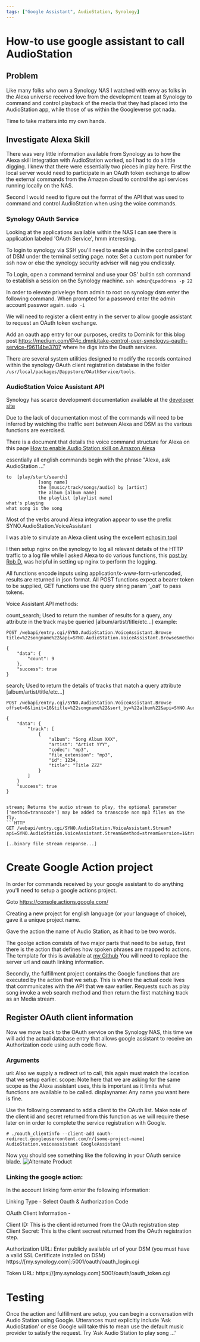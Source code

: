 ```yaml
---
tags: ["Google Assistant", AudioStation, Synology]
---
```


# How-to use google assistant to call AudioStation

## Problem

Like many folks who own a Synology NAS I watched with envy as folks in the Alexa universe received love from the development team at Synology to command and control playback of the media that they had placed into the AudioStation app, while those of us within the Googleverse got nada.

Time to take matters into my own hands.

## Investigate Alexa Skill

There was very little information available from Synology as to how the Alexa skill integration with AudioStation worked, so I had to do a little digging. I knew that there were essentially two pieces in play here. First the local server would need to participate in an OAuth token exchange to allow the external commands from the Amazon cloud to control the api services running locally on the NAS.

Second I would need to figure out the format of the API that was used to command and control AudioStation when using the voice commands.


### Synology OAuth Service

Looking at the applications available within the NAS I can see there is application labeled 'OAuth Service', hmm interesting.

To login to synology via SSH you'll need to enable ssh in the control panel of DSM under the terminal setting page.
note: Set a custom port number for ssh now or else the synology security adviser will nag you endlessly.


To Login, open a command terminal and use your OS' builtin ssh command to establish a session on the Synology machine. `ssh admin@ipaddress -p 22`


In order to elevate privelege from admin to root on synology dsm enter the following command. When prompted for a password enter the admin account passwor again. `sudo -i`



We will need to register a client entry in the server to allow google assistant to request an OAuth token exchange.

Add an oauth app entry for our purposes, credits to Dominik for this blog post https://medium.com/@4c.dmnk/take-control-over-synologys-oauth-service-f96114be3707 where he digs into the Oauth services. 

There are several system utilities designed to modify the records contained within the synology OAuth client registration database in the folder `/usr/local/packages/@appstore/OAuthService/tools`.





### AudioStation Voice Assistant API

Synology has scarce development documentation available at the [developer site](https://www.synology.com/en-global/support/developer)

Due to the lack of documentation most of the commands will need to be inferred by watching the traffic sent between Alexa and DSM as the various functions  are exercised.

There is a document that details the voice command structure for Alexa on this page [How to enable Audio Station skill on Amazon Alexa](https://www.synology.com/en-global/knowledgebase/DSM/tutorial/Multimedia/How_to_enable_Audio_Station_skill_on_Amazon_Alexa)

essentially all english commands begin with the phrase "Alexa, ask AudioStation ..."
```
to	[play/start/search]
            [song name]
            the	[music/track/songs/audio] by [artist]
            the album [album name]
            the playlist [playlist name]
what's playing
what song is the song
```

Most of the verbs around Alexa integration appear to use the prefix SYNO.AudioStation.VoiceAssistant

I was able to simulate an Alexa client using the excellent [echosim tool](https://echosim.io/welcome)

I then setup nginx on the synology to log all relevant details of the HTTP traffic to a log file while I asked Alexa to do various functions, this [post by Rob D.](https://community.synology.com/enu/forum/14/post/124369) was helpful in setting up nginx to perform the logging.


All functions encode inputs using application/x-www-form-urlencoded, results are returned in json format. 
All POST functions expect a bearer token to be supplied, GET functions use the query string param '_oat' to pass tokens. 

Voice Assistant API methods:

count_search; Used to return the number of results for a query, any attribute in the track maybe queried [album/artist/title/etc...]
example:
```HTTP
POST /webapi/entry.cgi/SYNO.AudioStation.VoiceAssistant.Browse
title=%22songname%22&api=SYNO.AudioStation.VoiceAssistant.Browse&method=count_search&version=1

{
    "data": {
        "count": 9
    },
    "success": true
}
```

search; Used to return the details of tracks that match a query attribute [album/artist/title/etc...]
```HTTP
POST /webapi/entry.cgi/SYNO.AudioStation.VoiceAssistant.Browse
offset=0&limit=10&title=%22songname%22&sort_by=%22album%22&api=SYNO.AudioStation.VoiceAssistant.Browse&method=search&version=1

{
    "data": {
        "track": [
            {
                "album": "Song Album XXX",
                "artist": "Artist YYY",
                "codec": "mp3",
                "file_extension": "mp3",
                "id": 1234,
                "title": "Title ZZZ"
            }
        ]
    }
    "success": true
}


stream; Returns the audio stream to play, the optional parameter ['method=transcode'] may be added to transcode non mp3 files on the fly.
```HTTP
GET /webapi/entry.cgi/SYNO.AudioStation.VoiceAssistant.Stream?api=SYNO.AudioStation.VoiceAssistant.Stream&method=stream&version=1&track_id=1234&_oat=%22_bearer_token_here_%22

[..binary file stream response...]
```



# Create Google Action project

In order for commands received by your google assistant to do anything you'll need to setup a google actions project. 

Goto https://console.actions.google.com/ 

Creating a new project for english language (or your language of choice), gave it a unique project name.

Gave the action the name of Audio Station, as it had to be two words.

The goolge action consists of two major parts that need to be setup, first there is the action that defines how spoken phrases are mapped to actions. The template for this is available at [my Github](https://github.com/RaysceneNS/AudioStation-GoogleAssistant/Action/action.json) You will need to replace the server url and oauth linking information.

Secondly, the fulfillment project contains the Google functions that are executed by the action that we setup. This is where the actual code lives that communicates with the API that we saw earlier. Requests such as play song invoke a web search method and then return the first matching track as an Media stream.




## Register OAuth client information

Now we move back to the OAuth service on the Synology NAS, this time we will add the actual database entry that allows google assistant to receive an Authorization code using auth code flow.

### Arguments

uri: Also we supply a redirect url to call, this again must match the location that we setup earlier. 
scope: Note here that we are asking for the same scope as the Alexa assistant uses, this is important as it limits what functions are available to be called.
displayname: Any name you want here is fine.


Use the following command to add a client to the OAuth list. Make note of the client id and secret returned from this function as we will require these later on in order to complete the service registration with Google. 

```
# ./oauth_clientinfo --client-add oauth-redirect.googleusercontent.com/r/[some-project-name] AudioStation.voiceassistant GoogleAssistant 
```

Now you should see something like the following in your OAuth service blade.
![Alternate Product](/assets/images/2020/12/20/oauth_setup.jpg)

### Linking the google action:

In the account linking form enter the following information:

Linking Type - Select Oauth & Authorization Code

OAuth Client Information - 

Client ID: This is the client id returned from the OAuth registration step
Client Secret: This is the client secreet returned from the OAuth registration step.


Authorization URL: Enter publicly available url of your DSM (you must have a valid SSL Certificate installed on DSM) https://[my.synology.com]:5001/oauth/oauth_login.cgi

Token URL: https://[my.synology.com]:5001/oauth/oauth_token.cgi

# Testing

Once the action and fulfillment are setup, you can begin a conversation with Audio Station using Google. Utterances must explicitly include 'Ask AudioStation' or else Google will take this to mean use the default music provider to satisfy the request. Try 'Ask Audio Station to play song ...'

